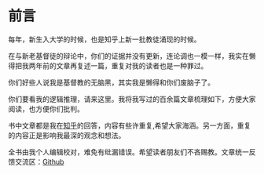 # 前言

每年，新生入大学的时候，也是知乎上新一批教徒涌现的时候。

在与新老基督徒的辩论中，你们的证据并没有更新，连论调也一模一样，我实在懒得把我两年前的文章再复述一篇，重复对我的读者也是一种罪过。

你们好些人说我是基督教的无脑黑，其实我是懒得和你们废脑子了。

你们要看我的逻辑推理，请来这里。我将我写过的百余篇文章梳理如下，方便大家阅读，也方便你们批判。


书中文章都是我在[知乎](https://www.zhihu.com/people/pfdlw/activities)的回答，内容有些许重复,希望大家海涵。另一方面，重复的内容正是影响我最深的观念和想法。

全书由我个人编辑校对，难免有纰漏错误。希望读者朋友们不吝赐教。文章统一反馈交流区：[Github](https://github.com/Albert-W/leave-and-learn)



